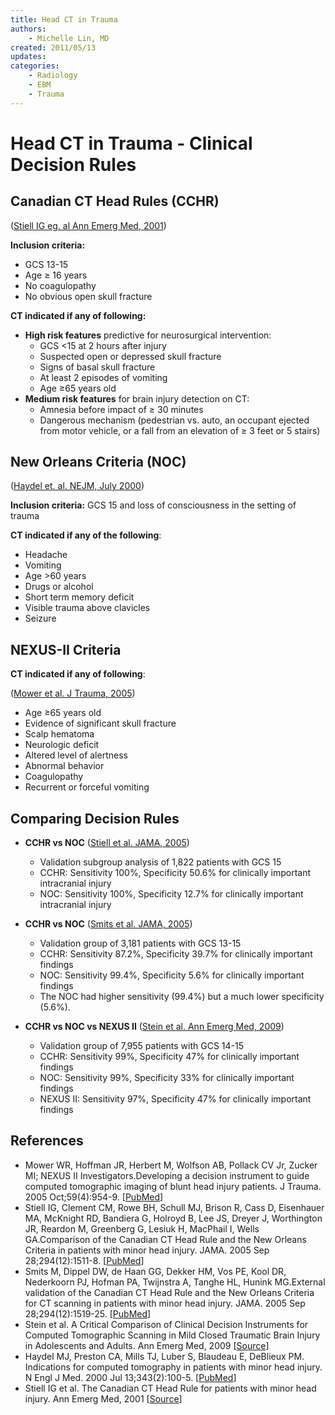 ```yaml
---
title: Head CT in Trauma
authors:
    - Michelle Lin, MD
created: 2011/05/13
updates:
categories:
    - Radiology
    - EBM
    - Trauma
---
```


# Head CT in Trauma - Clinical Decision Rules

## Canadian CT Head Rules (CCHR)
([Stiell IG eg. al Ann Emerg Med, 2001](http://www.mcgill.ca/files/emergency/CCHR.pdf))

**Inclusion criteria:** 
- GCS 13-15
- Age &ge; 16 years
- No coagulopathy
- No obvious open skull fracture

**CT indicated if any of following:**

- **High risk features** predictive for neurosurgical intervention:
  - GCS &lt;15 at 2 hours after injury
  - Suspected open or depressed skull fracture
  - Signs of basal skull fracture
  - At least 2 episodes of vomiting
  - Age &ge;65 years old
- **Medium risk features** for brain injury detection on CT:
  - Amnesia before impact of &ge; 30 minutes
  - Dangerous mechanism (pedestrian vs. auto, an occupant ejected from motor vehicle, or a fall from an elevation of &ge; 3 feet or 5 stairs)

## New Orleans Criteria (NOC)
([Haydel et. al. NEJM, July 2000](http://www.ncbi.nlm.nih.gov/pubmed/10891517))

**Inclusion criteria:** GCS 15 and loss of consciousness in the setting of trauma

**CT indicated if any of the following**: 

- Headache
- Vomiting
- Age >60 years
- Drugs or alcohol
- Short term memory deficit
- Visible trauma above clavicles
- Seizure  

## NEXUS-II Criteria
**CT indicated if any of following**:    

([Mower et al. J Trauma, 2005](http://www.ncbi.nlm.nih.gov/pubmed/?term=Developing+a+decision+instrument+to+guide+computed+tomographic+imaging+of+blunt+head+injury+patients.))
- Age &ge;65 years old
- Evidence of significant skull fracture 
- Scalp hematoma
- Neurologic deficit
- Altered level of alertness
- Abnormal behavior
- Coagulopathy
- Recurrent or forceful vomiting 

## Comparing Decision Rules

- **CCHR vs NOC**  ([Stiell et al. JAMA, 2005](http://www.ncbi.nlm.nih.gov/pubmed/16189364))

  - Validation subgroup analysis of 1,822 patients with GCS 15
  - CCHR: Sensitivity 100%, Specificity 50.6% for clinically important intracranial injury 
  - NOC: Sensitivity 100%, Specificity 12.7% for clinically important intracranial injury 

- **CCHR vs NOC** ([Smits et al. JAMA, 2005](http://www.ncbi.nlm.nih.gov/pubmed/16189365))

  - Validation group of 3,181 patients with GCS 13-15
  - CCHR: Sensitivity 87.2%, Specificity 39.7% for clinically important findings 
  - NOC: Sensitivity 99.4%, Specificity 5.6% for clinically important findings
  - The NOC had higher sensitivity (99.4%) but a much lower specificity (5.6%). 

- **CCHR vs NOC vs NEXUS II** ([Stein et al. Ann Emerg Med, 2009](http://138.5.157.71/emergency_medicine/documents/head_ct_decision_rules.pdf))

  - Validation group of 7,955 patients with GCS 14-15
  - CCHR: Sensitivity 99%, Specificity 47% for clinically important findings
  - NOC: Sensitivity 99%, Specificity 33% for clinically important findings
  - NEXUS II: Sensitivity 97%, Specificity 47% for clinically important findings 

## References

- Mower WR, Hoffman JR, Herbert M, Wolfson AB, Pollack CV Jr, Zucker MI; NEXUS II Investigators.Developing a decision instrument to guide computed tomographic imaging of blunt head injury patients. J Trauma. 2005 Oct;59(4):954-9. [[PubMed](http://www.ncbi.nlm.nih.gov/pubmed/?term=Developing+a+decision+instrument+to+guide+computed+tomographic+imaging+of+blunt+head+injury+patients.)]
- Stiell IG, Clement CM, Rowe BH, Schull MJ, Brison R, Cass D, Eisenhauer MA, McKnight RD, Bandiera G, Holroyd B, Lee JS, Dreyer J, Worthington JR, Reardon M, Greenberg G, Lesiuk H, MacPhail I, Wells GA.Comparison of the Canadian CT Head Rule and the New Orleans Criteria in patients with minor head injury. JAMA. 2005 Sep 28;294(12):1511-8. [[PubMed](http://www.ncbi.nlm.nih.gov/pubmed/16189364)]
- Smits M, Dippel DW, de Haan GG, Dekker HM, Vos PE, Kool DR, Nederkoorn PJ, Hofman PA, Twijnstra A, Tanghe HL, Hunink MG.External validation of the Canadian CT Head Rule and the New Orleans Criteria for CT scanning in patients with minor head injury. JAMA. 2005 Sep 28;294(12):1519-25. [[PubMed](http://www.ncbi.nlm.nih.gov/pubmed/16189365)]
- Stein et al. A Critical Comparison of Clinical Decision Instruments for Computed Tomographic Scanning in Mild Closed Traumatic Brain Injury in Adolescents and Adults. Ann Emerg Med, 2009 [[Source](http://138.5.157.71/emergency_medicine/documents/head_ct_decision_rules.pdf)]
- Haydel MJ, Preston CA, Mills TJ, Luber S, Blaudeau E, DeBlieux PM. Indications for computed tomography in patients with minor head injury. N Engl J Med. 2000 Jul 13;343(2):100-5. [[PubMed](http://www.ncbi.nlm.nih.gov/pubmed/10891517)]
- Stiell IG et al. The Canadian CT Head Rule for patients with minor head injury. Ann Emerg Med, 2001 [[Source](http://www.mcgill.ca/files/emergency/CCHR.pdf)]
